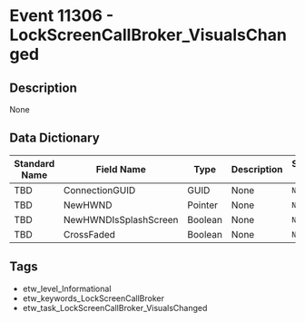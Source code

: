 # Event 11306 - LockScreenCallBroker_VisualsChanged

## Description
None

## Data Dictionary
|Standard Name|Field Name|Type|Description|Sample Value|
|---|---|---|---|---|
|TBD|ConnectionGUID|GUID|None|`None`|
|TBD|NewHWND|Pointer|None|`None`|
|TBD|NewHWNDIsSplashScreen|Boolean|None|`None`|
|TBD|CrossFaded|Boolean|None|`None`|

## Tags
* etw_level_Informational
* etw_keywords_LockScreenCallBroker
* etw_task_LockScreenCallBroker_VisualsChanged